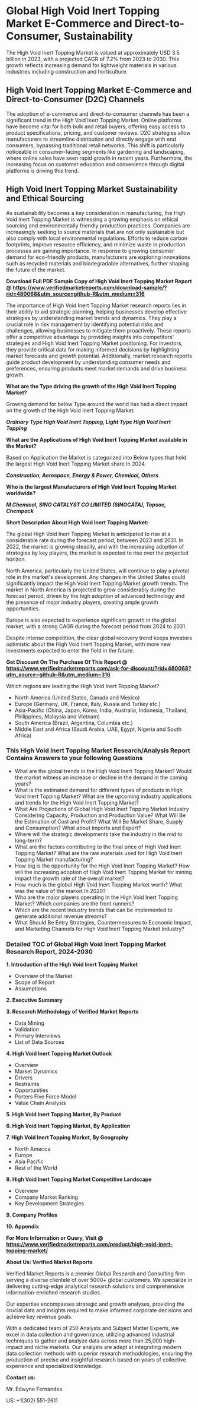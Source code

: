 <h1>Global High Void Inert Topping Market E-Commerce and Direct-to-Consumer, Sustainability</h1><p class=""><p>The High Void Inert Topping Market is valued at approximately USD 3.5 billion in 2023, with a projected CAGR of 7.2% from 2023 to 2030. This growth reflects increasing demand for lightweight materials in various industries including construction and horticulture.</p><h2>High Void Inert Topping Market E-Commerce and Direct-to-Consumer (D2C) Channels</h2><p>The adoption of e-commerce and direct-to-consumer channels has been a significant trend in the High Void Inert Topping Market. Online platforms have become vital for both bulk and retail buyers, offering easy access to product specifications, pricing, and customer reviews. D2C strategies allow manufacturers to streamline distribution and directly engage with end consumers, bypassing traditional retail networks. This shift is particularly noticeable in consumer-facing segments like gardening and landscaping, where online sales have seen rapid growth in recent years. Furthermore, the increasing focus on customer education and convenience through digital platforms is driving this trend.</p><h2>High Void Inert Topping Market Sustainability and Ethical Sourcing</h2><p>As sustainability becomes a key consideration in manufacturing, the High Void Inert Topping Market is witnessing a growing emphasis on ethical sourcing and environmentally friendly production practices. Companies are increasingly seeking to source materials that are not only sustainable but also comply with local environmental regulations. Efforts to reduce carbon footprints, improve resource efficiency, and minimize waste in production processes are gaining importance. In response to growing consumer demand for eco-friendly products, manufacturers are exploring innovations such as recycled materials and biodegradable alternatives, further shaping the future of the market.</p></p><p class=""><strong>Download Full PDF Sample Copy of High Void Inert Topping Market Report @ <a href="https://www.verifiedmarketreports.com/download-sample/?rid=480068&utm_source=github-R&utm_medium=316" target="_blank">https://www.verifiedmarketreports.com/download-sample/?rid=480068&utm_source=github-R&utm_medium=316</a></strong></p><p>The importance of&nbsp;High Void Inert Topping Market research reports lies in their ability to aid strategic planning, helping businesses develop effective strategies by understanding market trends and dynamics. They play a crucial role in risk management by identifying potential risks and challenges, allowing businesses to mitigate them proactively. These reports offer a competitive advantage by providing insights into competitors' strategies and High Void Inert Topping Market positioning. For investors, they provide critical data for making informed decisions by highlighting market forecasts and growth potential. Additionally, market research reports guide product development by understanding consumer needs and preferences, ensuring products meet market demands and drive business growth.</p><p><strong>What are the&nbsp;Type driving the growth of the High Void Inert Topping Market?</strong></p><p id="" class="">Growing demand for below Type around the world has had a direct impact on the growth of the High Void Inert Topping Market:</p><p class=""><em><strong>Ordinary Type High Void Inert Topping, Light Type High Void Inert Topping</strong></em></p><p class=""><strong>What are the&nbsp;Applications&nbsp;of High Void Inert Topping Market available in the Market?</strong></p><p id="" class="">Based on Application the Market is categorized into Below types that held the largest High Void Inert Topping Market share In 2024.</p><p class=""><em><strong>Construction, Aerospace, Energy & Power, Chemical, Others</strong></em></p><p class=""><strong>Who is the largest Manufacturers of High Void Inert Topping Market worldwide?</strong></p><p><em><strong>M Chemical, SINO CATALYST CO LIMITED (SINOCATA), Topsoe, Chempack</strong></em></p><p id="" class=""><strong>Short Description About High Void Inert Topping Market:</strong></p><p>The global High Void Inert Topping Market is anticipated to rise at a considerable rate during the forecast period, between 2023 and 2031. In 2022, the market is growing steadily, and with the increasing adoption of strategies by key players, the market is expected to rise over the projected horizon.</p><p>North America, particularly the United States, will continue to play a pivotal role in the market's development. Any changes in the United States could significantly impact the High Void Inert Topping Market growth trends. The market in North America is projected to grow considerably during the forecast period, driven by the high adoption of advanced technology and the presence of major industry players, creating ample growth opportunities.</p><p>Europe is also expected to experience significant growth in the global market, with a strong CAGR during the forecast period from 2024 to 2031.</p><p>Despite intense competition, the clear global recovery trend keeps investors optimistic about the High Void Inert Topping Market, with more new investments expected to enter the field in the future.</p><p id="" class=""><strong>Get Discount On The Purchase Of This Report @ <a href="https://www.verifiedmarketreports.com/ask-for-discount/?rid=480068?utm_source=github-R&utm_medium=316" target="_blank">https://www.verifiedmarketreports.com/ask-for-discount/?rid=480068?utm_source=github-R&utm_medium=316</a></strong></p><p class="">Which regions are leading the High Void Inert Topping Market?</p><ul><li>North America (United States, Canada and Mexico)</li><li>Europe (Germany, UK, France, Italy, Russia and Turkey etc.)</li><li>Asia-Pacific (China, Japan, Korea, India, Australia, Indonesia, Thailand, Philippines, Malaysia and Vietnam)</li><li>South America (Brazil, Argentina, Columbia etc.)</li><li>Middle East and Africa (Saudi Arabia, UAE, Egypt, Nigeria and South Africa)</li></ul><h3 id="" class="">This High Void Inert Topping Market Research/Analysis Report Contains Answers to your following Questions</h3><ul><li>What are the global trends in the High Void Inert Topping Market? Would the market witness an increase or decline in the demand in the coming years?</li><li>What is the estimated demand for different types of products in High Void Inert Topping Market? What are the upcoming industry applications and trends for the High Void Inert Topping Market?</li><li>What Are Projections of Global High Void Inert Topping Market Industry Considering Capacity, Production and Production Value? What Will Be the Estimation of Cost and Profit? What Will Be Market Share, Supply and Consumption? What about imports and Export?</li><li>Where will the strategic developments take the industry in the mid to long-term?</li><li>What are the factors contributing to the final price of High Void Inert Topping Market? What are the raw materials used for High Void Inert Topping Market manufacturing?</li><li>How big is the opportunity for the High Void Inert Topping Market? How will the increasing adoption of High Void Inert Topping Market for mining impact the growth rate of the overall market?</li><li>How much is the global High Void Inert Topping Market worth? What was the value of the market In 2020?</li><li>Who are the major players operating in the High Void Inert Topping Market? Which companies are the front runners?</li><li>Which are the recent industry trends that can be implemented to generate additional revenue streams?</li><li>What Should Be Entry Strategies, Countermeasures to Economic Impact, and Marketing Channels for High Void Inert Topping Market Industry?</li></ul><h3 id="" class="">Detailed TOC of Global High Void Inert Topping Market Research Report, 2024-2030</h3><p id="" class=""><strong>1. Introduction of the High Void Inert Topping Market</strong></p><ul><li>Overview of the Market</li><li>Scope of Report</li><li>Assumptions</li></ul><p id="" class=""><strong>2. Executive Summary</strong></p><p id="" class=""><strong>3. Research Methodology of Verified Market Reports</strong></p><ul><li>Data Mining</li><li>Validation</li><li>Primary Interviews</li><li>List of Data Sources</li></ul><p id="" class=""><strong>4. High Void Inert Topping Market Outlook</strong></p><ul><li>Overview</li><li>Market Dynamics</li><li>Drivers</li><li>Restraints</li><li>Opportunities</li><li>Porters Five Force Model</li><li>Value Chain Analysis</li></ul><p id="" class=""><strong>5. High Void Inert Topping Market, By Product</strong></p><p id="" class=""><strong>6. High Void Inert Topping Market, By Application</strong></p><p id="" class=""><strong>7. High Void Inert Topping Market, By Geography</strong></p><ul><li>North America</li><li>Europe</li><li>Asia Pacific</li><li>Rest of the World</li></ul><p id="" class=""><strong>8. High Void Inert Topping Market Competitive Landscape</strong></p><ul><li>Overview</li><li>Company Market Ranking</li><li>Key Development Strategies</li></ul><p id="" class=""><strong>9. Company Profiles</strong></p><p id="" class=""><strong>10. Appendix</strong></p><p id="" class=""><strong>For More Information or Query, Visit @ <a href="https://www.verifiedmarketreports.com/product/high-void-inert-topping-market/" target="_blank">https://www.verifiedmarketreports.com/product/high-void-inert-topping-market/</a></strong></p><p id="" class=""><strong>About Us: Verified Market Reports</strong></p><p id="" class="">Verified Market Reports is a premier Global Research and Consulting firm serving a diverse clientele of over 5000+ global customers. We specialize in delivering cutting-edge analytical research solutions and comprehensive information-enriched research studies.</p><p id="" class="">Our expertise encompasses strategic and growth analyses, providing the crucial data and insights required to make informed corporate decisions and achieve key revenue goals.</p><p id="" class="">With a dedicated team of 250 Analysts and Subject Matter Experts, we excel in data collection and governance, utilizing advanced industrial techniques to gather and analyze data across more than 25,000 high-impact and niche markets. Our analysts are adept at integrating modern data collection methods with superior research methodologies, ensuring the production of precise and insightful research based on years of collective experience and specialized knowledge.</p><p id="" class=""><strong>Contact us:</strong></p><p id="" class="">Mr. Edwyne Fernandes</p><p id="" class="">US: +1(302) 551-2611</p>